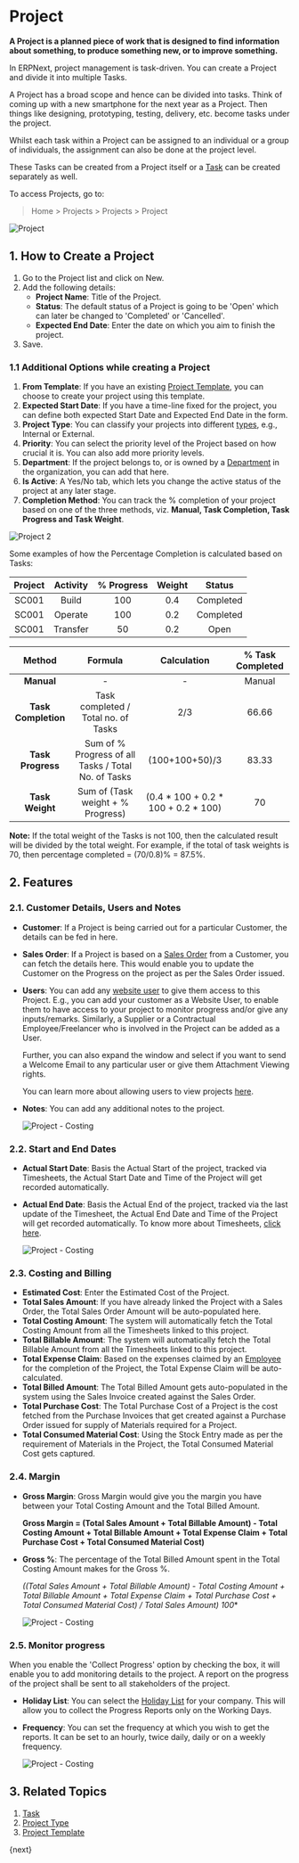 <!-- add-breadcrumbs -->
# Project

**A Project is a planned piece of work that is designed to find information about something, to produce something new, or to improve something.**

In ERPNext, project management is task-driven. You can create a Project and divide it into multiple Tasks.

A Project has a broad scope and hence can be divided into tasks. Think of coming up with a new smartphone for the next year as a Project. Then things like designing, prototyping, testing, delivery, etc. become tasks under the project.

Whilst each task within a Project can be assigned to an individual or a group of individuals, the assignment can also be done at the project level.

These Tasks can be created from a Project itself or a [Task](/docs/v12/user/manual/en/projects/tasks.html) can be created separately as well.

To access Projects, go to:

> Home > Projects > Projects > Project

<img class="screenshot" alt="Project" src="{{docs_base_url}}//assets/img/project/projects-project-intro.png">

## 1. How to Create a Project

  1. Go to the Project list and click on New.
  2. Add the following details:
      * **Project Name**: Title of the Project.
      * **Status**: The default status of a Project is going to be 'Open' which can later be changed to 'Completed' or 'Cancelled'.
      * **Expected End Date**: Enter the date on which you aim to finish the project.
  3. Save.

### 1.1 Additional Options while creating a Project

  1. **From Template**: If you have an existing [Project Template](/docs/v12/user/manual/en/projects/project-template), you can choose to create your project using this template.
  2. **Expected Start Date**: If you have a time-line fixed for the project, you can define both expected Start Date and Expected End Date in the form.
  3. **Project Type**: You can classify your projects into different [types](/docs/v12/user/manual/en/projects/project-type), e.g., Internal or External.
  4. **Priority**: You can select the priority level of the Project based on how crucial it is. You can also add more priority levels.
  5. **Department**: If the project belongs to, or is owned by a [Department](/docs/v12/user/manual/en/human-resources/department) in the organization, you can add that here.
  6. **Is Active**: A Yes/No tab, which lets you change the active status of the project at any later stage.
  7. **Completion Method**: You can track the % completion of your project based on one of the three methods, viz. **Manual, Task Completion, Task Progress and Task Weight**.

  <img class="screenshot" alt="Project 2" src="{{docs_base_url}}/assets/img/project/project-proj.png">

  Some examples of how the Percentage Completion is calculated based on Tasks:

  | Project     | Activity     | % Progress     | Weight     | Status     |
  |:-----------:|:------------:|:--------------:|:----------:|:----------:|
  | SC001       | Build        | 100            | 0.4        | Completed  |
  | SC001       | Operate      | 100            | 0.2        | Completed  |
  | SC001       | Transfer     | 50             | 0.2        | Open       |

  | Method              | Formula                                            | Calculation                        | % Task Completed     |
  |:-------------------:|:--------------------------------------------------:|:----------------------------------:|:--------------------:|
  | **Manual**          | -                                                  |-                                   | Manual               |
  | **Task Completion** | Task completed / Total no. of Tasks                  | 2/3                                | 66.66                |
  | **Task Progress**   | Sum of % Progress of all Tasks / Total No. of Tasks | (100+100+50)/3                     | 83.33                |
  | **Task Weight**     | Sum of (Task weight + % Progress)                   | (0.4 * 100 + 0.2 * 100 + 0.2 * 100)| 70                   |


**Note:** If the total weight of the Tasks is not 100, then the calculated result will be divided by the total weight.
For example, if the total of task weights is 70, then percentage completed = (70/0.8)% = 87.5%.


## 2. Features

### 2.1. Customer Details, Users and Notes

* **Customer**: If a Project is being carried out for a particular Customer, the details can be fed in here.
* **Sales Order**: If a Project is based on a [Sales Order](/docs/v12/user/manual/en/selling/sales-order) from a Customer, you can fetch the details here. This would enable you to update the Customer on the Progress on the project as per the Sales Order issued.
* **Users**: You can add any [website user](/docs/v12/user/manual/en/setting-up/users-and-permissions/adding-users) to give them access to this Project. E.g., you can add your customer as a Website User, to enable them to have access to your project to monitor progress and/or give any inputs/remarks. Similarly, a Supplier or a Contractual Employee/Freelancer who is involved in the Project can be added as a User.

  Further, you can also expand the window and select if you want to send a Welcome Email to any particular user or give them Attachment Viewing rights.

  You can learn more about allowing users to view projects [here](/docs/v12/user/manual/en/projects/project-customer-portal).

* **Notes**: You can add any additional notes to the project.

  <img class="screenshot" alt="Project - Costing" src="{{docs_base_url}}/assets/img/project/projects-customer-users-notes.png">

### 2.2. Start and End Dates

* **Actual Start Date**: Basis the Actual Start of the project, tracked via Timesheets, the Actual Start Date and Time of the Project will get recorded automatically.
* **Actual End Date**: Basis the Actual End of the project, tracked via the last update of the Timesheet, the Actual End Date and Time of the Project will get recorded automatically. To know more about Timesheets, [click here](/docs/v12/user/manual/en/projects/timesheets/).

  <img class="screenshot" alt="Project - Costing" src="{{docs_base_url}}/assets/img/project/projects-start-time-end-time.png">

### 2.3. Costing and Billing

* **Estimated Cost**: Enter the Estimated Cost of the Project.
* **Total Sales Amount**: If you have already linked the Project with a Sales Order, the Total Sales Order Amount will be auto-populated here.
* **Total Costing Amount**: The system will automatically fetch the Total Costing Amount from all the Timesheets linked to this project.
* **Total Billable Amount**: The system will automatically fetch the Total Billable Amount from all the Timesheets linked to this project.
* **Total Expense Claim**: Based on the expenses claimed by an [Employee](/docs/v12/user/manual/en/human-resources/employee) for the completion of the Project, the Total Expense Claim will be auto-calculated.
* **Total Billed Amount**: The Total Billed Amount gets auto-populated in the system using the Sales Invoice created against the Sales Order.
* **Total Purchase Cost**: The Total Purchase Cost of a Project is the cost fetched from the Purchase Invoices that get created against a Purchase Order issued for supply of Materials required for a Project.
* **Total Consumed Material Cost**: Using the Stock Entry made as per the requirement of Materials in the Project, the Total Consumed Material Cost gets captured.


### 2.4. Margin

* **Gross Margin**: Gross Margin would give you the margin you have between your Total Costing Amount and the Total Billed Amount.

  **Gross Margin = (Total Sales Amount + Total Billable Amount) - Total Costing Amount + Total Billable Amount + Total Expense Claim + Total Purchase Cost + Total Consumed Material Cost)**

* **Gross %**: The percentage of the Total Billed Amount spent in the Total Costing Amount makes for the Gross %.

  **((Total Sales Amount + Total Billable Amount) - Total Costing Amount + Total Billable Amount + Total Expense Claim + Total Purchase Cost + Total Consumed Material Cost) / Total Sales Amount)* 100**

  <img class="screenshot" alt="Project - Costing" src="{{docs_base_url}}/assets/img/project/projects-costing-and-billing.png">

### 2.5. Monitor progress

When you enable the 'Collect Progress' option by checking the box, it will enable you to add monitoring details to the project. A report on the progress of the project shall be sent to all stakeholders of the project.

* **Holiday List**: You can select the [Holiday List](/docs/v12/user/manual/en/human-resources/holiday-list) for your company. This will allow you to collect the Progress Reports only on the Working Days.
* **Frequency**: You can set the frequency at which you wish to get the reports. It can be set to an hourly, twice daily, daily or on a weekly frequency.

  <img class="screenshot" alt="Project - Costing" src="{{docs_base_url}}/assets/img/project/projects-monitor-progress.png">

## 3. Related Topics
  1. [Task](/docs/v12/user/manual/en/projects/tasks)
  2. [Project Type](/docs/v12/user/manual/en/projects/project-type)
  3. [Project Template](/docs/v12/user/manual/en/projects/project-template)

{next}
